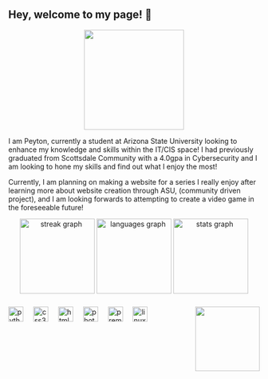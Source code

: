 ## Hey, welcome to my page! 👋
<div align="center">
  <img height="200" src="https://i.imgur.com/bPOiltN.gif"  />
</div>

I am Peyton, currently a student at Arizona State University looking to enhance my knowledge and skills within the IT/CIS space! I had previously graduated from Scottsdale Community with a 4.0gpa in Cybersecurity and I am looking to hone my skills and find out what I enjoy the most!

Currently, I am planning on making a website for a series I really enjoy after learning more about website creation through ASU, (community driven project), and I am looking forwards to attempting to create a video game in the foreseeable future!

<div align="center">
  <img src="https://streak-stats.demolab.com?user=Peytown&locale=en&mode=daily&theme=dracula&hide_border=false&border_radius=5" height="150" alt="streak graph"  />
  <img src="https://github-readme-stats.vercel.app/api/top-langs?username=Peytown&locale=en&hide_title=false&layout=compact&card_width=320&langs_count=5&theme=dracula&hide_border=false" height="150" alt="languages graph"  />
  <img src="https://github-readme-stats.vercel.app/api?username=Peytown&hide_title=false&hide_rank=false&show_icons=true&include_all_commits=true&count_private=true&disable_animations=false&theme=dracula&locale=en&hide_border=false" height="150" alt="stats graph"  />
</div>

###

<img align="right" height="129" src="https://i.imgur.com/n2ZyhKS.gif"  />

###

<div align="left">
  <img src="https://cdn.jsdelivr.net/gh/devicons/devicon/icons/python/python-original.svg" height="30" alt="python logo"  />
  <img width="12" />
  <img src="https://cdn.jsdelivr.net/gh/devicons/devicon/icons/css3/css3-original.svg" height="30" alt="css3 logo"  />
  <img width="12" />
  <img src="https://cdn.jsdelivr.net/gh/devicons/devicon/icons/html5/html5-original.svg" height="30" alt="html5 logo"  />
  <img width="12" />
  <img src="https://cdn.jsdelivr.net/gh/devicons/devicon/icons/photoshop/photoshop-plain.svg" height="30" alt="photoshop logo"  />
  <img width="12" />
  <img src="https://cdn.jsdelivr.net/gh/devicons/devicon/icons/premierepro/premierepro-plain.svg" height="30" alt="premierepro logo"  />
  <img width="12" />
  <img src="https://cdn.jsdelivr.net/gh/devicons/devicon/icons/linux/linux-original.svg" height="30" alt="linux logo"  />
</div>

<!-- Proudly created with GPRM ( https://gprm.itsvg.in ) -->
<!--
**Peytown/Peytown** is a ✨ _special_ ✨ repository because its `README.md` (this file) appears on your GitHub profile.


ddd
